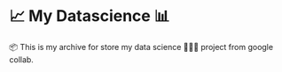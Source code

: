 # 📈 My Datascience 📊
<p>📦 This is my archive for store my data science 👩🏻‍💻 project from google collab.</p>
